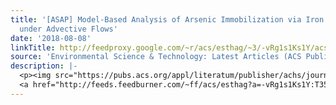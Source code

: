 ```yaml
---
title: '[ASAP] Model-Based Analysis of Arsenic Immobilization via Iron Mineral Transformation
  under Advective Flows'
date: '2018-08-08'
linkTitle: http://feedproxy.google.com/~r/acs/esthag/~3/-vRg1s1Ks1Y/acs.est.8b01762
source: 'Environmental Science & Technology: Latest Articles (ACS Publications)'
description: |-
  <p><img src="https://pubs.acs.org/appl/literatum/publisher/achs/journals/content/esthag/0/esthag.ahead-of-print/acs.est.8b01762/20180808/images/medium/es-2018-01762w_0006.gif" alt="TOC Graphic"/></p><div><cite>Environmental Science & Technology</cite></div><div>DOI: 10.1021/acs.est.8b01762</div><div class="feedflare">
  <a href="http://feeds.feedburner.com/~ff/acs/esthag?a=-vRg1s1Ks1Y:T35YtBgZGD0:yIl2AUoC8zA"><img src="http://feeds.feedburner.com/~ff/acs/esthag?d=yIl2AUoC8zA" border="0"></img></a>
---
```

